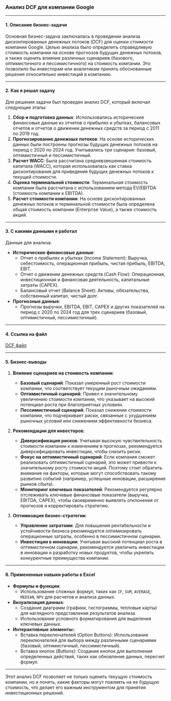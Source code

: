 ### Анализ DCF для компании Google

---

#### 1. Описание бизнес-задачи

Основная бизнес-задача заключалась в проведении анализа дисконтированных денежных потоков (DCF) для оценки стоимости компании Google. Целью анализа было определить справедливую стоимость компании на основе прогнозов будущих денежных потоков, а также оценить влияние различных сценариев (базового, оптимистичного и пессимистичного) на стоимость компании. Это позволило бы инвесторам или аналитикам принять обоснованные решения относительно инвестиций в компанию.

---

#### 2. Как я решал задачу

Для решения задачи был проведен анализ DCF, который включал следующие этапы:

1. **Сбор и подготовка данных**: Использовались исторические финансовые данные из отчетов о прибылях и убытках, балансовых отчетов и отчетов о движении денежных средств за период с 2011 по 2019 год.
2. **Прогнозирование денежных потоков**: На основе исторических данных были построены прогнозы будущих денежных потоков на период с 2020 по 2024 год. Учитывались три сценария: базовый, оптимистичный и пессимистичный.
3. **Расчет WACC**: Была рассчитана средневзвешенная стоимость капитала (WACC), которая использовалась как ставка дисконтирования для приведения будущих денежных потоков к текущей стоимости.
4. **Оценка терминальной стоимости**: Терминальная стоимость компании была рассчитана с использованием метода EV/EBITDA (стоимость компании к EBITDA).
5. **Расчет стоимости компании**: На основе дисконтированных денежных потоков и терминальной стоимости была определена общая стоимость компании (Enterprise Value), а также стоимость акций.

---

#### 3. С какими данными я работал

Данные для анализа:

- **Исторические финансовые данные**:
  - Отчет о прибылях и убытках (Income Statement): Выручка, себестоимость, операционная прибыль, чистая прибыль, EBITDA, EBIT.
  - Отчет о движении денежных средств (Cash Flow): Операционная, инвестиционная и финансовая деятельность, капитальные затраты (CAPEX).
  - Балансовый отчет (Balance Sheet): Активы, обязательства, собственный капитал, чистый долг.
- **Прогнозные данные**:
  - Прогнозы выручки, EBITDA, EBIT, CAPEX и других показателей на период с 2020 по 2024 год для трех сценариев (базовый, оптимистичный, пессимистичный).

---

#### 4. Ссылка на файл

[DCF файл](ссылка_на_код)

---

#### 5. Бизнес-выводы

1. **Влияние сценариев на стоимость компании**:
   - **Базовый сценарий**: Показал умеренный рост стоимости компании, что соответствует текущим рыночным ожиданиям.
   - **Оптимистичный сценарий**: Привел к значительному увеличению стоимости компании, что указывает на высокий потенциал роста при благоприятных условиях.
   - **Пессимистичный сценарий**: Показал снижение стоимости компании, что подчеркивает риски, связанные с ухудшением рыночных условий или снижением эффективности бизнеса.

2. **Рекомендации для инвесторов**:
   - **Диверсификация рисков**: Учитывая высокую чувствительность стоимости компании к изменениям в прогнозах, рекомендуется диверсифицировать инвестиции, чтобы снизить риски.
   - **Фокус на оптимистичный сценарий**: Если компания сможет реализовать оптимистичный сценарий, это может привести к значительному росту стоимости акций. Поэтому стоит обратить внимание на факторы, которые могут способствовать такому развитию событий (например, успешные инновации, расширение рынков сбыта).
   - **Мониторинг ключевых показателей**: Рекомендуется регулярно отслеживать ключевые финансовые показатели (выручка, EBITDA, CAPEX), чтобы своевременно выявлять отклонения от прогнозов и корректировать стратегию.

3. **Оптимизация бизнес-стратегии**:
   - **Управление затратами**: Для повышения рентабельности и устойчивости бизнеса рекомендуется оптимизировать операционные затраты, особенно в пессимистичном сценарии.
   - **Инвестиции в инновации**: Учитывая высокий потенциал роста в оптимистичном сценарии, рекомендуется увеличить инвестиции в инновации и разработку новых продуктов, чтобы укрепить конкурентные преимущества компании.

---

#### 6. Примененные навыки работы в Excel

- **Формулы и функции**:
  - Использование сложных формул, таких как `IF`, `SUM`, `AVERAGE`, `MEDIAN`, `NPV` для расчетов и анализа данных.
- **Визуализация данных**:
  - Создание диаграмм (графики, гистограммы, тепловые карты) для наглядного представления результатов анализа.
  - Использование условного форматирования для выделения ключевых данных.
- **Интерактивные элементы:**:
  - Вставка переключателей (Option Buttons): Использование переключателей для выбора между различными сценариями (базовый, оптимистичный, пессимистичный).
  - Вставка кнопок (Buttons): Создание кнопок для выполнения определенных действий, таких как обновление данных, пересчет формул.

---

Этот анализ DCF позволяет не только оценить текущую стоимость компании, но и понять, какие факторы могут повлиять на ее будущую стоимость, что делает его важным инструментом для принятия инвестиционных решений.
